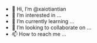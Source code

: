 - 👋 Hi, I’m @xaiotiantian
- 👀 I’m interested in ...
- 🌱 I’m currently learning ...
- 💞️ I’m looking to collaborate on ...
- 📫 How to reach me ...

<!---
xaiotiantian/xaiotiantian is a ✨ special ✨ repository because its `README.md` (this file) appears on your GitHub profile.
You can click the Preview link to take a look at your changes.
--->
